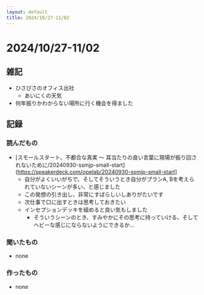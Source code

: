 ```yaml
---
layout: default
title: 2024/10/27-11/02
---
```


# 2024/10/27-11/02

## 雑記

* ひさびさのオフィス出社
  * あいにくの天気
* 何年振りかわからない場所に行く機会を得ました

## 記録

### 読んだもの

* [スモールスタート、不都合な真実 〜 耳当たりの良い言葉に現場が振り回されないために/20240930-ssmjp-small-start](https://speakerdeck.com/opelab/20240930-ssmjp-small-start]
  * 自分がよくいいがちで、そしてそういうとき自分がプランA, Bを考えられていないシーンが多い、と感じました
  * この発想の引き出し、非常にすばらしいしありがたいです
  * 次仕事で口に出すときは思考しておきたい
  * インセプションデッキを組めると良い気もしました
    * そういうシーンのとき、すみやかにその思考に持っていける、そしてヘビーな感じにならないようにできるか…

### 聞いたもの

* none

### 作ったもの

* none
